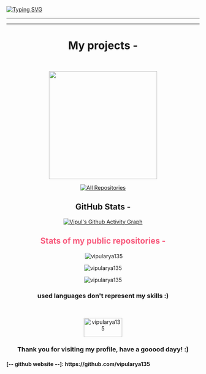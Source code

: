 
<a href="https://github.com/vipularya135"><img src="https://readme-typing-svg.herokuapp.com?font=Fira+Code&weight=600&size=23&duration=2000&pause=600&multiline=true&width=720&height=200&lines=About+Me+-+;%F0%9F%91%8B+Hi%2C+I%E2%80%99m+Vipul+Arya;%F0%9F%91%80+I%E2%80%99m+interested+in+Web+development+and+programming+;%F0%9F%8C%B1+I+know+only+few+languages+as+of+now;%F0%9F%98%83+I'll+be+learning+%F0%9F%92%AF+more+soon+%3A);%F0%9F%93%AB+Reach+me+at+krishnamvipul%40gmail.com" alt="Typing SVG" /></a>
<hr><hr>
<h1 align="center" color="F85D7F"> My projects -</h1>
<br>
<p align="center">
<a href="https://github.com/vipularya135/clone_netflix_login-page_vip"><img width="282" src="https://denvercoder1-github-readme-stats.vercel.app/api/pin/?username=vipularya135&repo=VIP-s-ML_Scratch&theme=react&bg_color=1F222E&title_color=B37FFF&icon_color=F85D7F&hide_border=true&show_icons=false"></a>
</p>
<p align="center">
  <a href="https://github.com/vipularya135?tab=repositories"><img alt="All Repositories" title="All Repositories" src="https://custom-icon-badges.herokuapp.com/badge/-All%20Repositories-B37FFF?style=for-the-badge&logoColor=white&logo=repo"/></a>
</p>
 <h2 align="center" color="F85D7F">GitHub Stats -</h2>
<div align="center">
  <a href="https://github.com/vipularya135?tab=repositories">
    <img src="https://github-readme-activity-graph.cyclic.app/graph?username=vipularya135&bg_color=1F222E&color=B37FFF&line=F85D7F&point=FFFFFF&hide_border=true" alt="Vipul's Github Activity Graph">
  </a>
  <h2 style="color: #F85D7F;">Stats of my public repositories -</h2>
</div>
<p align="center">&nbsp;<img align="center" src="https://github-readme-stats.vercel.app/api?username=vipularya135&show_icons=true&count_private=true&bg_color=1F222E&title_color=B37FFF&text_color=FFFFFF&icon_color=F85D7F" alt="vipularya135" /></p>
<p align="center"><img align="center" src="https://github-readme-streak-stats.herokuapp.com?user=vipularya135&theme=holi-theme&date_format=M%20j%5B%2C%20Y%5D&background=1F222E&currStreakNum=B37FFF&sideNums=B37FFF&ring=F85D7F&fire=F85D7F" alt="vipularya135" /></p>
<p align="center"><img align="center" src="https://github-readme-stats.vercel.app/api/top-langs/?username=vipularya135&langs_count=6&layout=compact&theme=react&bg_color=1F222E&title_color=B37FFF&icon_color=F8D866" alt="vipularya135" /></p>  
<h3 align="center" color="F85D7F">used languages don't represent my skills :)</h3><br>
<p align="center"> <img src="https://komarev.com/ghpvc/?username=vipularya135&label=Profile%20views&color=B37FFF&style=flat" alt="vipularya135" width="100px" height="50px" /></p>
<h3 align="center" color="F85D7F">Thank you for visiting my profile, have a gooood dayy! :)</h3>
<h4>[-- github website --]: https://github.com/vipularya135</h4>

